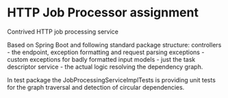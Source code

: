 # HTTP Job Processor assignment
Contrived HTTP job processing service

Based on Spring Boot and following standard package structure:
controllers - the endpoint, exception formatting and request parsing
exceptions - custom exceptions for badly formatted input
models - just the task descriptor
service - the actual logic resolving the dependency graph.

In test package the JobProcessingServiceImplTests is providing unit tests for the graph traversal and detection of circular dependencies. 